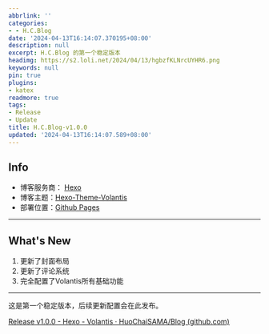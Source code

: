 ```yaml
---
abbrlink: ''
categories:
- - H.C.Blog
date: '2024-04-13T16:14:07.370195+08:00'
description: null
excerpt: H.C.Blog 的第一个稳定版本
headimg: https://s2.loli.net/2024/04/13/hgbzfKLNrcUYHR6.png
keywords: null
pin: true
plugins:
- katex
readmore: true
tags:
- Release
- Update
title: H.C.Blog-v1.0.0
updated: '2024-04-13T16:14:07.589+08:00'
---
```

## Info

* 博客服务商： [Hexo](https://github.com/hexojs/hexo)
* 博客主题：[Hexo-Theme-Volantis](https://github.com/volantis-x/hexo-theme-volantis)
* 部署位置：[Github Pages](https://huochaisama.github.io/)

---

## What's New

1. 更新了封面布局
2. 更新了评论系统
3. 完全配置了Volantis所有基础功能

---

这是第一个稳定版本，后续更新配置会在此发布。

[Release v1.0.0 - Hexo - Volantis · HuoChaiSAMA/Blog (github.com)](https://github.com/HuoChaiSAMA/Blog/releases/tag/v1.0.0)
